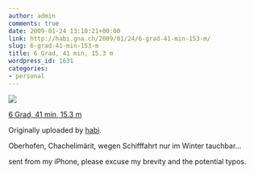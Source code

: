 ```yaml
---
author: admin
comments: true
date: 2009-01-24 13:10:21+00:00
link: http://habi.gna.ch/2009/01/24/6-grad-41-min-153-m/
slug: 6-grad-41-min-153-m
title: 6 Grad, 41 min, 15.3 m
wordpress_id: 1631
categories:
- personal
---
```



 [![](http://farm4.static.flickr.com/3087/3222633040_dd0aafd382_m.jpg)](http://www.flickr.com/photos/habi/3222633040/)
   

 
  [6 Grad, 41 min, 15.3 m](http://www.flickr.com/photos/habi/3222633040/)
    

  Originally uploaded by [habi](http://www.flickr.com/people/habi/).
 



Oberhofen, Chachelimärit, wegen Schifffahrt nur im Winter tauchbar...  

  

sent from my iPhone, please excuse my brevity and the potential typos.
  

